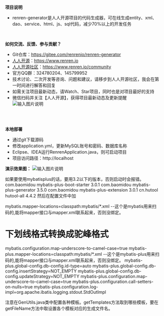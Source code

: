 **项目说明** 
- renren-generator是人人开源项目的代码生成器，可在线生成entity、xml、dao、service、html、js、sql代码，减少70%以上的开发任务
<br> 


**如何交流、反馈、参与贡献？** 
- Git仓库：https://gitee.com/renrenio/renren-generator
- [人人开源](https://www.renren.io)：https://www.renren.io   
- [人人开源社区](https://www.renren.io/community)：https://www.renren.io/community   
- 官方QQ群：324780204、145799952
- 技术讨论、二次开发等咨询、问题和建议，请移步到人人开源社区，我会在第一时间进行解答和回复
- 如需关注项目最新动态，请Watch、Star项目，同时也是对项目最好的支持
- 微信扫码并关注【人人开源】，获得项目最新动态及更新提醒<br>
![输入图片说明](http://cdn.renren.io/47c26201804031918312618.jpg "在这里输入图片标题")
<br> 
<br> 

 **本地部署**
- 通过git下载源码
- 修改application.yml，更新MySQL账号和密码、数据库名称
- Eclipse、IDEA运行RenrenApplication.java，则可启动项目
- 项目访问路径：http://localhost

**演示效果图：**
![输入图片说明](https://images.gitee.com/uploads/images/2018/0731/150920_761d8835_63154.jpeg "aa.jpg")

如果要使用mybatisplus的话，要用3.2以下的版本，否则启动时会报错。
<dependency>
			<groupId>com.baomidou</groupId>
			<artifactId>mybatis-plus-boot-starter</artifactId>
			<version>3.0.1</version>
		</dependency>
		<dependency>
			<groupId>com.baomidou</groupId>
			<artifactId>mybatis-plus-generator</artifactId>
			<version>3.5.0</version>
		</dependency>
		<dependency>
			<groupId>com.baomidou</groupId>
			<artifactId>mybatis-plus-extension</artifactId>
			<version>3.0.1</version>
		</dependency>
		<dependency>
			<groupId>cn.hutool</groupId>
			<artifactId>hutool-all</artifactId>
			<version>4.4.2</version>
		</dependency>
然后在配置文件中加

mybatis.mapper-locations=classpath:mybatis/*.xml   --这个是mybatis用来扫码的,能将mapper接口与mapper.xml联系起来，否则没绑定。
# 下划线格式转换成驼峰格式
mybatis.configuration.map-underscore-to-camel-case=true
mybatis-plus.mapper-locations=classpath:mybatis/*.xml  --这个是mybatis-plus用来扫码的,能将mapper接口与mapper.xml联系起来，否则没绑定。
mybatis-plus.global-config.db-config.id-type=auto
mybatis-plus.global-config.db-config.insertStrategy=NOT_EMPTY
mybatis-plus.global-config.db-config.updateStrategy=NOT_EMPTY
mybatis-plus.configuration.map-underscore-to-camel-case=true
mybatis-plus.configuration.call-setters-on-nulls=true
mybatis-plus.configuration.log-impl=org.apache.ibatis.logging.stdout.StdOutImpl

注意在GenUtils.java类中配置各种模板。getTemplates方法取到哪些模板，要在getFileName方法中取设置各个模板对应的生成文件名。
